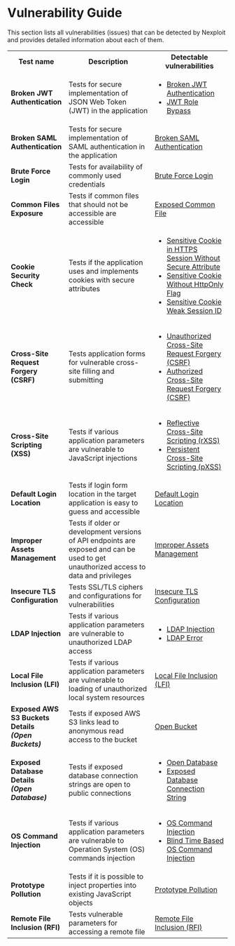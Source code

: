 # Vulnerability Guide

This section lists all vulnerabilities (issues) that can be detected by Nexploit and provides detailed information about each of them.

<table id="simple-table">
    <tr>
        <th width="25%"><strong>Test name</strong></th>
        <th width="40%"><strong>Description</strong></th>
        <th width="35%"><strong>Detectable vulnerabilities</strong></th>
    </tr>
        <tr>
        <td><b>Broken JWT Authentication</b></td>
        <td> Tests for secure implementation of JSON Web Token (JWT) in the application</td>
        <td>
            <ul>
                <li><a href="#/guide/vulnerabilities/36-broken-jwt-auth.md">Broken JWT Authentication</a></li>
                <li><a href="#/guide/vulnerabilities/216-jwt-role-bypass.md">JWT Role Bypass</li>
            </ul>
        </td>
    </tr>
     <tr>
        <td><b>Broken SAML Authentication</b></td>
        <td>Tests for secure implementation of SAML authentication in the application</td>
        <td><a href="#/guide/vulnerabilities/214-broken-saml-auth.md">Broken SAML Authentication</a></td>
    </tr>
    <tr>
        <td><b>Brute Force Login</b></td>
        <td>Tests for availability of commonly used credentials</td>
        <td><a href="#/guide/vulnerabilities/204-brute-force-login.md">Brute Force Login</a></td>
    </tr>
    <tr>
        <td><b>Common Files Exposure</b></td>
        <td>Tests if common files that should not be accessible are accessible</td>
        <td><a href="#/guide/vulnerabilities/203-exposed-common-file.md">Exposed Common File</a></td>
    </tr>
    <tr>
        <td><b>Cookie Security Check</b></td>
        <td>Tests if the application uses and implements cookies with secure attributes</td>
        <td>
            <ul>
                <li><a href="#/guide/vulnerabilities/40-sensitive-cookie.md">Sensitive Cookie in HTTPS Session Without Secure Attribute</a></li>
                <li><a href="#/guide/vulnerabilities/41-sensitive-cookie.md">Sensitive Cookie Without HttpOnly Flag</a></li>
                <li><a href="#/guide/vulnerabilities/225-sensitive-cookie.md">Sensitive Cookie Weak Session ID</li>
            </ul>
        </td>
    </tr>
     <tr>
        <td><b>Cross-Site Request Forgery (CSRF)</b></td>
        <td>Tests application forms for vulnerable cross-site filling and submitting</td>
        <td>
            <ul>
                <li><a href="#/guide/vulnerabilities/11-csrf.md">Unauthorized Cross-Site Request Forgery (CSRF)</a></li>
                <li><a href="#/guide/vulnerabilities/208-csrf.md">Authorized Cross-Site Request Forgery (CSRF)</a></li>
            </ul>
        </td>
        <tr>
        <td><b>Cross-Site Scripting (XSS)</b></td>
        <td>Tests if various application parameters are vulnerable to JavaScript injections</td>
        <td>
            <ul>
                <li><a href="#/guide/vulnerabilities/2-xss.md">Reflective Cross-Site Scripting (rXSS)</a></li>
                <li><a href="#/guide/vulnerabilities/1-xss.md">Persistent Cross-Site Scripting (pXSS)</a></li>
            </ul>
        </td>
    </tr>
     <tr>
        <td><b>Default Login Location</b></td>
        <td>Tests if login form location in the target application is easy to guess and accessible</td>
        <td><a href="#/guide/vulnerabilities/31-default-login-location.md">Default Login Location</a></td>
    </tr>
    <tr>
        <td><b>Improper Assets Management</b></td>
        <td>Tests if older or development versions of API endpoints are exposed and can be used to get unauthorized access to data and privileges</td>
        <td><a href="#/guide/vulnerabilities/215-improper-assets-management.md">Improper Assets Management</a></td>
    </tr>
    <tr>
        <td><b>Insecure TLS Configuration</b></td>
        <td>Tests SSL/TLS ciphers and configurations for vulnerabilities</td>
        <td><a href="#/guide/vulnerabilities/220-insecure-tls-configuration.md">Insecure TLS Configuration</a></td>
    </tr>
   <tr>
        <td><b>LDAP Injection</b></td>
        <td>Tests if various application parameters are vulnerable to unauthorized LDAP access </td>
        <td>
            <ul>
                <li><a href="#/guide/vulnerabilities/12-ldap-injection.md">LDAP Injection</a></li>
                <li><a href="#/guide/vulnerabilities/223-ldap-error.md">LDAP Error</a></li>
            </ul>
        </td>
    </tr>
    <tr>
        <td><b>Local File Inclusion (LFI)</b></td>
        <td>Tests if various application parameters are vulnerable to loading of unauthorized local system resources</td>
        <td><a href="#/guide/vulnerabilities/28-local-file-inclusion.md">Local File Inclusion (LFI)</a></td>
    </tr>
    <tr>
        <td><b>Exposed AWS S3 Buckets Details<br><i>(Open Buckets)</i></b></td>
        <td>Tests if exposed AWS S3 links lead to anonymous read access to the bucket</td>
        <td><a href="#/guide/vulnerabilities/207-open-bucket.md">Open Bucket</a></td>
    </tr>
      <tr>
        <td><b>Exposed Database Details<br><i>(Open Database)</i></b></td>
        <td>Tests if exposed database connection strings are open to public connections</td>
         <td>
            <ul>
                <li><a href="#/guide/vulnerabilities/205-open-database.md">Open Database</a></li>
                <li><a href="#/guide/vulnerabilities/206-open-database.md">Exposed Database Connection String</a></li>
            </ul>
        </td>
    </tr>
     <tr>
        <td><b>OS Command Injection</b></td>
        <td>Tests if various application parameters are vulnerable to Operation System (OS) commands injection</td>
        <td>
            <ul>
                <li><a href="#/guide/vulnerabilities/23-os-command-injection.md">OS Command Injection</a></li>
                <li><a href="#/guide/vulnerabilities/209-os-command-injection.md">Blind Time Based OS Command Injection</a></li>
            </ul>
        </td>
    </tr>
     <tr>
        <td><b>Prototype Pollution</b></td>
        <td>Tests if it is possible to inject properties into existing JavaScript objects</td>
        <td><a href="#/guide/vulnerabilities/217-prototype-pollution.md">Prototype Pollution</a></td>
    </tr>
    <tr>
        <td><b>Remote File Inclusion (RFI)</b></td>
        <td>Tests vulnerable parameters for accessing a remote file</td>
        <td><a href="#/guide/vulnerabilities/remote-file-inclusion.md">Remote File Inclusion (RFI)</a></td>
    </tr>
</table>
